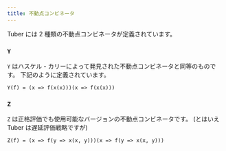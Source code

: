 ```yaml
---
title: 不動点コンビネータ
---
```


Tuber には 2 種類の不動点コンビネータが定義されています。

### `Y`

`Y` はハスケル・カリーによって発見された不動点コンビネータと同等のものです。
下記のように定義されています。

```
Y(f) = (x => f(x(x)))(x => f(x(x)))
```

### `Z`

`Z` は正格評価でも使用可能なバージョンの不動点コンビネータです。
(とはいえ Tuber は遅延評価戦略ですが)

```
Z(f) = (x => f(y => x(x, y)))(x => f(y => x(x, y)))
```
